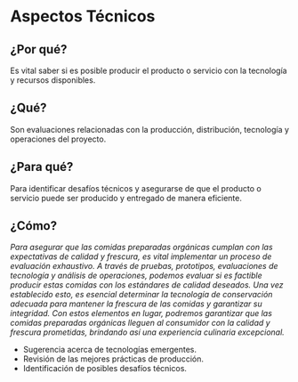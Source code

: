 # Aspectos Técnicos

## ¿Por qué?

Es vital saber si es posible producir el producto o servicio con la tecnología y recursos disponibles.

## ¿Qué?

Son evaluaciones relacionadas con la producción, distribución, tecnología y operaciones del proyecto.

## ¿Para qué?

Para identificar desafíos técnicos y asegurarse de que el producto o servicio puede ser producido y entregado de manera eficiente.

## ¿Cómo?

*Para asegurar que las comidas preparadas orgánicas cumplan con las expectativas de calidad y frescura, es vital implementar un proceso de evaluación exhaustivo. A través de pruebas, prototipos, evaluaciones de tecnología y análisis de operaciones, podemos evaluar si es factible producir estas comidas con los estándares de calidad deseados. Una vez establecido esto, es esencial determinar la tecnología de conservación adecuada para mantener la frescura de las comidas y garantizar su integridad. Con estos elementos en lugar, podremos garantizar que las comidas preparadas orgánicas lleguen al consumidor con la calidad y frescura prometidas, brindando así una experiencia culinaria excepcional.*

- Sugerencia acerca de tecnologías emergentes.
- Revisión de las mejores prácticas de producción.
- Identificación de posibles desafíos técnicos.
